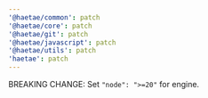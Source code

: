 ```yaml
---
'@haetae/common': patch
'@haetae/core': patch
'@haetae/git': patch
'@haetae/javascript': patch
'@haetae/utils': patch
'haetae': patch
---
```


BREAKING CHANGE: Set `"node": ">=20"` for engine.
